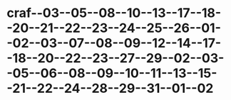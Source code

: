 # craf--03--05--08--10--13--17--18--20--21--22--23--24--25--26--01--02--03--07--08--09--12--14--17--18--20--22--23--27--29--02--03--05--06--08--09--10--11--13--15--21--22--24--28--29--31--01--02
